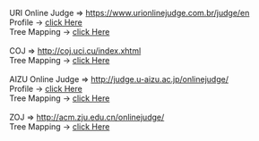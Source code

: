 
URI Online Judge => https://www.urionlinejudge.com.br/judge/en<br> 
Profile -> <a href="https://www.urionlinejudge.com.br/judge/en/profile/56315">click Here</a><br>
Tree Mapping -> <a href="https://github.com/Boombarm/onlinejudge_java/blob/master/src/URI/MAP.txt">click Here</a>
<br>
<br>
COJ => http://coj.uci.cu/index.xhtml<br>
 Tree Mapping -> <a href="https://github.com/Boombarm/onlinejudge_java/blob/master/src/COJ/MAP.txt">click Here</a>
<br>
<br>
AIZU Online Judge => http://judge.u-aizu.ac.jp/onlinejudge/<br>
 Profile -> <a href="http://judge.u-aizu.ac.jp/onlinejudge/user.jsp?id=teerapat_">click Here</a><br>
 Tree Mapping -> <a href="https://github.com/Boombarm/onlinejudge_java/blob/master/src/AIZU/MAP.txt">click Here</a>
<br>
<br>
ZOJ => http://acm.zju.edu.cn/onlinejudge/<br>
 Tree Mapping -> <a href="https://github.com/Boombarm/onlinejudge_java/blob/master/src/ZOJ/MAP.txt">click Here</a>
